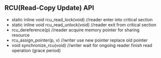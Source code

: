 ## RCU(Read-Copy Update) API
 - static inline void rcu_read_lock(void)   //reader enter into critical section
 - static inline void rcu_read_unlock(void) //reader exit from critical section
 - rcu_dereference(p)  //reader acquire memory pointer for sharing resource
 - rcu_assign_pointer(p, v)  //writer use new pointer replace old pointer
 - void synchronize_rcu(void)  //writer wait for ongoing reader finish read operation (grace period)
